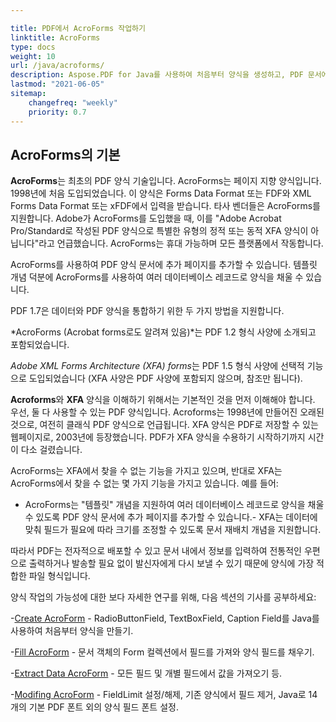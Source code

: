 ```yaml
---

title: PDF에서 AcroForms 작업하기
linktitle: AcroForms
type: docs
weight: 10
url: /java/acroforms/
description: Aspose.PDF for Java를 사용하여 처음부터 양식을 생성하고, PDF 문서에서 양식 필드를 채우고, 양식에서 데이터를 추출하고, 기존 양식에서 필드를 추가하거나 제거할 수 있습니다.
lastmod: "2021-06-05"
sitemap:
    changefreq: "weekly"
    priority: 0.7
---
```


## AcroForms의 기본

**AcroForms**는 최초의 PDF 양식 기술입니다. AcroForms는 페이지 지향 양식입니다. 1998년에 처음 도입되었습니다. 이 양식은 Forms Data Format 또는 FDF와 XML Forms Data Format 또는 xFDF에서 입력을 받습니다. 타사 벤더들은 AcroForms를 지원합니다. Adobe가 AcroForms를 도입했을 때, 이를 "Adobe Acrobat Pro/Standard로 작성된 PDF 양식으로 특별한 유형의 정적 또는 동적 XFA 양식이 아닙니다"라고 언급했습니다. AcroForms는 휴대 가능하며 모든 플랫폼에서 작동합니다.

AcroForms를 사용하여 PDF 양식 문서에 추가 페이지를 추가할 수 있습니다.
 템플릿 개념 덕분에 AcroForms를 사용하여 여러 데이터베이스 레코드로 양식을 채울 수 있습니다.

PDF 1.7은 데이터와 PDF 양식을 통합하기 위한 두 가지 방법을 지원합니다.

*AcroForms (Acrobat forms로도 알려져 있음)*는 PDF 1.2 형식 사양에 소개되고 포함되었습니다.

*Adobe XML Forms Architecture (XFA) forms*는 PDF 1.5 형식 사양에 선택적 기능으로 도입되었습니다 (XFA 사양은 PDF 사양에 포함되지 않으며, 참조만 됩니다).

**Acroforms**와 **XFA** 양식을 이해하기 위해서는 기본적인 것을 먼저 이해해야 합니다. 우선, 둘 다 사용할 수 있는 PDF 양식입니다. Acroforms는 1998년에 만들어진 오래된 것으로, 여전히 클래식 PDF 양식으로 언급됩니다. XFA 양식은 PDF로 저장할 수 있는 웹페이지로, 2003년에 등장했습니다. PDF가 XFA 양식을 수용하기 시작하기까지 시간이 다소 걸렸습니다.

AcroForms는 XFA에서 찾을 수 없는 기능을 가지고 있으며, 반대로 XFA는 AcroForms에서 찾을 수 없는 몇 가지 기능을 가지고 있습니다. 예를 들어:

- AcroForms는 "템플릿" 개념을 지원하여 여러 데이터베이스 레코드로 양식을 채울 수 있도록 PDF 양식 문서에 추가 페이지를 추가할 수 있습니다.- XFA는 데이터에 맞춰 필드가 필요에 따라 크기를 조정할 수 있도록 문서 재배치 개념을 지원합니다.

따라서 PDF는 전자적으로 배포할 수 있고 문서 내에서 정보를 입력하여 전통적인 우편으로 출력하거나 발송할 필요 없이 발신자에게 다시 보낼 수 있기 때문에 양식에 가장 적합한 파일 형식입니다.

양식 작업의 가능성에 대한 보다 자세한 연구를 위해, 다음 섹션의 기사를 공부하세요:

-[Create AcroForm](/pdf/java/create-form/) - RadioButtonField, TextBoxField, Caption Field를 Java를 사용하여 처음부터 양식을 만들기.

-[Fill AcroForm](/pdf/java/fill-form/) - 문서 객체의 Form 컬렉션에서 필드를 가져와 양식 필드를 채우기.

-[Extract Data AcroForm](/pdf/java/extract-form/) - 모든 필드 및 개별 필드에서 값을 가져오기 등.

-[Modifing AcroForm](/pdf/java/modifing-form/) - FieldLimit 설정/해제, 기존 양식에서 필드 제거, Java로 14개의 기본 PDF 폰트 외의 양식 필드 폰트 설정.